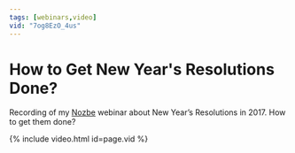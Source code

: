 ```yaml
---
tags: [webinars,video]
vid: "7og8EzO_4us"
---
```


# How to Get New Year's Resolutions Done?

Recording of my [Nozbe][n] webinar about New Year’s Resolutions in 2017. How to get them done?

{% include video.html id=page.vid %}

<!--More-->


[n]: https://michael.gratis/nozbe